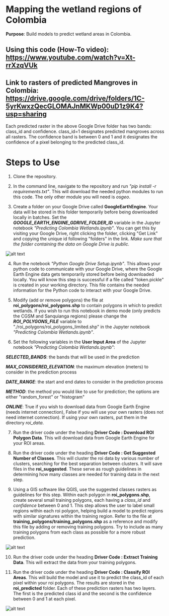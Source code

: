 # Mapping the wetland regions of Colombia

**Purpose**: Build models to predict wetland areas in Colombia.

## Using this code (How-To video): https://www.youtube.com/watch?v=Xt-rrXzqVUk

## Link to rasters of predicted Mangroves in Colombia: https://drive.google.com/drive/folders/1C-5yrKwxzQecGLOMAJnMKWp00uD1z9K4?usp=sharing

Each predicted raster in the above Google Drive folder has two bands: class_id and confidence. class_id=1 designates predicted mangroves across all rasters. The confidence band is between 0 and 1 and it designates the confidence of a pixel belonging to the predicted class_id.

# Steps to Use

1. Clone the repository.

2. In the command line, navigate to the repository and run *"pip install -r requirements.txt"*. This will download the needed python modules to run this code. The only other module you will need is *osgeo*.

3. Create a folder on your Google Drive called **GoogleEarthEngine**. Your data will be stored in this folder temporarily before being downloaded locally in batches. Set the ***GOOGLE_EARTH_ENGINE_GDRIVE_FOLDER_ID*** variable in the Jupyter notebook *"Predicting Colombia Wetlands.ipynb"*. You can get this by visiting your Google Drive, right clicking the folder, clicking "Get Link" and copying the unique id following "folders" in the link. *Make sure that the folder containing the data on Google Drive is public.*

![alt text](https://github.com/ritvikmath/ritvikmath.github.io/blob/master/images/2020-09-17_18-29-37.png)

4. Run the notebook *"Python Google Drive Setup.ipynb"*. This allows your python code to communicate with your Google Drive, where the Google Earth Engine data gets temporarily stored before being downloaded locally. You will know this step is successful if a file called "token.pickle" is created in your working directory. This file contains the needed information for the Python code to interact with your Google Drive.

5. Modify (add or remove polygons) the file at **roi_polygons/roi_polygons.shp** to contain polygons in which to predict wetlands. If you wish to run this notebook in demo mode (only predicts the CGSM and Sanquianga regions) please change the ***ROI_POLYGONS_FILE*** variable to "./roi_polygons/roi_polygons_limited.shp" in the Jupyter notebook *"Predicting Colombia Wetlands.ipynb"*. 

6. Set the following variables in the **User Input Area** of the Jupyter notebook *"Predicting Colombia Wetlands.ipynb"*:

***SELECTED_BANDS***: the bands that will be used in the prediction

***MAX_CONSIDERED_ELEVATION***: the maximum elevation (meters) to consider in the prediction process

***DATE_RANGE***: the start and end dates to consider in the prediction process

***METHOD***: the method you would like to use for prediction; the options are either "random_forest" or "histogram"

***ONLINE***: True if you wish to download data from Google Earth Engine (needs internet connection), False if you will use your own rasters (does not need internet connection). If using your own rasters, put them in the directory *roi_data*.

7. Run the driver code under the heading **Driver Code : Download ROI Polygon Data**. This will download data from Google Earth Engine for your ROI areas.

8. Run the driver code under the heading **Driver Code : Get Suggested Number of Classes**. This will cluster the roi data by various number of clusters, searching for the best separation between clusters. It will save files in the **roi_suggested**. These serve as rough guidelines in determining how many classes are needed for training data in the next step.

9. Using a GIS software like QGIS, use the suggested classes rasters as guidelines for this step. Within each polygon in **roi_polygons.shp**, create several small training polygons, each having a *class_id* and *confidence* between 0 and 1. This step allows the user to label small regions within each roi polygon, helping build a model to predict regions with similar signatures within the training region. Refer to the file at **training_polygons/training_polygons.shp** as a reference and modify this file by adding or removing training polygons. Try to include as many training polygons from each class as possible for a more robust prediction.

![alt text](https://github.com/ritvikmath/ritvikmath.github.io/blob/master/images/2020-09-17_18-32-04.png)

10. Run the driver code under the heading **Driver Code : Extract Training Data**. This will extract the data from your training polygons.

11. Run the driver code under the heading **Driver Code : Classify ROI Areas**. This will build the model and use it to predict the class_id of each pixel within your roi polygons. The results are stored in the **roi_predicted** folder. Each of these prediction rasters has two layers. The first is the predicted class id and the second is the confidence between 0 and 1 at each pixel.

![alt text](https://github.com/ritvikmath/ritvikmath.github.io/blob/master/images/2020-09-17_18-32-48.png)

